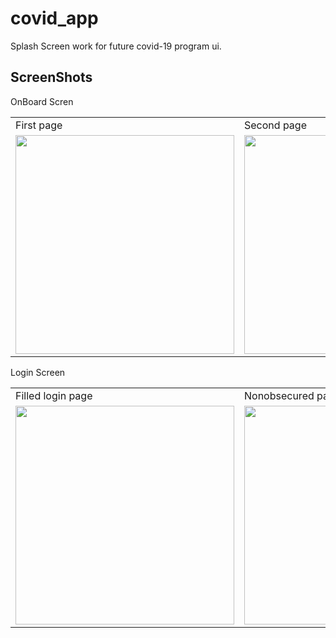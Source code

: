 # covid_app
Splash Screen work for future covid-19 program ui.

## ScreenShots
<p>OnBoard Scren</p>
<table>
  <tr>
    <td>First page</td>
    <td>Second page</td>
    <td>Third page</td>
  </tr>
  <tr>
    <td><img src="https://user-images.githubusercontent.com/44341663/154343508-523c8124-f18b-4c0a-8a9b-5b7fd99acfa8.png" width=350/></td>
    <td><img src="https://user-images.githubusercontent.com/44341663/154343663-5828bacf-d9de-40e7-8d26-6024a5eff3d1.png" width=350/></td>
    <td><img src="https://user-images.githubusercontent.com/44341663/154343721-b67e9557-6ec9-4c30-ab1d-7c973c908332.png" width=350/></td>
  </tr>
 </table>
  

<p>Login Screen</p>

<table>
  <tr>
    <td>Filled login page</td>
    <td>Nonobsecured password</td>
    <td>Obsecured password</td>
  </tr>
  <tr>
    <td><img src="https://user-images.githubusercontent.com/44341663/154473749-8372b972-ff96-49c6-b529-a3c05654ead4.png" width=350/></td>
    <td><img src="https://user-images.githubusercontent.com/44341663/154473847-28f017ba-3aef-4bc8-a573-7de4c4e6ecfb.png" width=350/></td>
    <td><img src="https://user-images.githubusercontent.com/44341663/154473877-4cacb252-5164-45b4-a896-93b32f287a1f.png" width=350/></td>
  </tr>
 </table>
  



